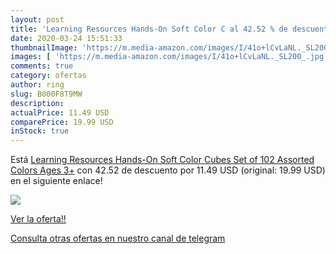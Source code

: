 ```yaml
---
layout: post
title: 'Learning Resources Hands-On Soft Color C al 42.52 % de descuento'
date: 2020-03-24 15:51:33
thumbnailImage: 'https://m.media-amazon.com/images/I/41o+lCvLaNL._SL200_.jpg'
images: [ 'https://m.media-amazon.com/images/I/41o+lCvLaNL._SL200_.jpg' ]
comments: true
category: ofertas
author: ring
slug: B000F8T9MW
description:
actualPrice: 11.49 USD
comparePrice: 19.99 USD
inStock: true
---
```


Está [Learning Resources Hands-On Soft Color Cubes  Set of 102  Assorted Colors  Ages 3+](https://www.amazon.com/dp/B000F8T9MW/?tag=redken08-20) con 42.52 de descuento por 11.49 USD (original: 19.99 USD) en el siguiente enlace!

[![](https://m.media-amazon.com/images/I/41o+lCvLaNL._SL200_.jpg)](https://www.amazon.com/dp/B000F8T9MW/?tag=redken08-20)

[Ver la oferta!!](https://www.amazon.com/dp/B000F8T9MW/?tag=redken08-20)

[Consulta otras ofertas en nuestro canal de telegram](https://t.me/s/ofertas25)
